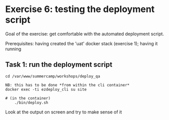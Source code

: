 Exercise 6: testing the deployment script
=========================================

Goal of the exercise: get comfortable with the automated deployment script.

Prerequisites: having created the 'uat' docker stack (exercise 1); having it running

## Task 1: run the deployment script

    cd /var/www/summercamp/workshops/deploy_qa
    
    NB: this has to be done *from within the cli container*
    docker exec -ti ezdeploy_cli su site
    
    # (in the container)
        ./bin/deploy.sh

Look at the output on screen and try to make sense of it
